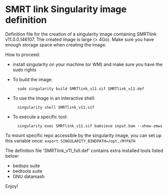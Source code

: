 # SMRT link Singularity image definition

Definition file for the creation of a singularity image containing SMRTlink v11.0.0.146107.
The created image is large (> 4Go). Make sure you have enough storage space when creating the image.

How to proceed:

- install singularity on your machine (or WM) and make sure you have the sudo rights
- To build the image:

        sudo singularity build SMRTlink_v11.sif SMRTlink_v11.def

- To use the image in an interactive shell:

        singularity shell SMRTlink_v11.sif 

- To execute a specific tool:

        singularity exec SMRTlink_v11.sif bamsieve input.bam --show-zmws

To mount specific repo accessible by the singularity image, you can set up this variable once: `export SINGULARITY_BINDPATH=/opt,/MYPATH` 

The definition file 'SMRTlink_v11_full.def' contains extra installed tools listed below:
- bedops suite
- bedtools suite
- GNU datamash

Enjoy!
